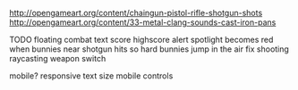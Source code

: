 http://opengameart.org/content/chaingun-pistol-rifle-shotgun-shots
http://opengameart.org/content/33-metal-clang-sounds-cast-iron-pans

TODO
  floating combat text
  score
  highscore alert
  spotlight becomes red when bunnies near
  shotgun hits so hard bunnies jump in the air
  fix shooting raycasting
  weapon switch

mobile?
  responsive text size
  mobile controls
